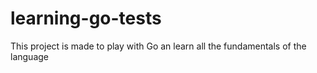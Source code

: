 # learning-go-tests
This project is made to play with Go an learn all the fundamentals of the language
